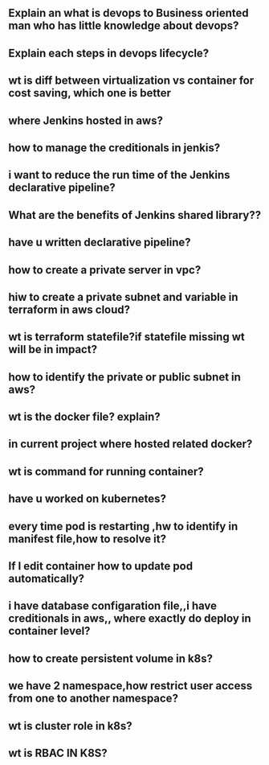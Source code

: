 ## Explain an what is devops to Business oriented man who has little knowledge about devops?

## Explain each steps in devops lifecycle?

## wt is diff between virtualization vs container for cost saving, which one  is better 
## where Jenkins hosted in aws?
## how to manage the creditionals in jenkis?
## i want to reduce the run time of the Jenkins declarative pipeline?
## What are the benefits of Jenkins shared library??
## have u written declarative pipeline?
## how to create a private server in vpc?
## hiw to create a private subnet and variable in terraform in aws cloud?
## wt is terraform  statefile?if statefile missing wt will be in impact?
## how to identify the private or public subnet in aws?
## wt is the docker file? explain?
## in current project where hosted related docker?
## wt is command for running container?
## have u worked on kubernetes?
## every time  pod is restarting ,hw to identify in manifest file,how to resolve it?
##  If I edit container how to update pod automatically?
## i have database configaration file,,i have creditionals in aws,, where exactly do deploy in container level?
## how to create persistent volume in k8s?

## we have 2 namespace,how  restrict user  access from one to another namespace?
## wt is cluster role in k8s?
## wt is RBAC IN K8S?
